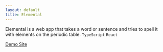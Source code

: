 ```yaml
---
layout: default
title: Elemental
---
```


Elemental is a web app that takes a word or sentence and tries to spell it with elements on the periodic table. `TypeScript` `React`

[Demo Site](http://teshel.github.io/elemental)
